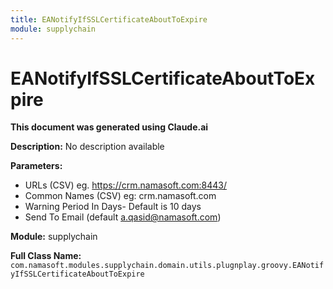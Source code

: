 ```yaml
---
title: EANotifyIfSSLCertificateAboutToExpire
module: supplychain
---
```



<div class='entity-flows'>

# EANotifyIfSSLCertificateAboutToExpire

**This document was generated using Claude.ai**

**Description:** No description available

**Parameters:**
- URLs (CSV) eg. https://crm.namasoft.com:8443/
- Common Names (CSV) eg: crm.namasoft.com
- Warning Period In Days- Default is 10 days
- Send To Email (default a.qasid@namasoft.com)

**Module:** supplychain

**Full Class Name:** `com.namasoft.modules.supplychain.domain.utils.plugnplay.groovy.EANotifyIfSSLCertificateAboutToExpire`


</div>

